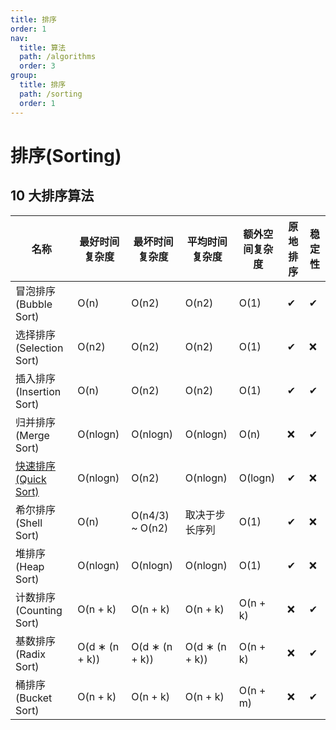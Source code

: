 ```yaml
---
title: 排序
order: 1
nav:
  title: 算法
  path: /algorithms
  order: 3
group:
  title: 排序
  path: /sorting
  order: 1
---
```


# 排序(Sorting)

## 10 大排序算法

| 名称                             | 最好时间复杂度 | 最坏时间复杂度  | 平均时间复杂度 | 额外空间复杂度 | 原地排序 | 稳定性 |
| -------------------------------- | -------------- | --------------- | -------------- | -------------- | -------- | ------ |
| 冒泡排序(Bubble Sort)            | O(n)           | O(n2)           | O(n2)          | O(1)           | ✔        | ✔      |
| 选择排序(Selection Sort)         | O(n2)          | O(n2)           | O(n2)          | O(1)           | ✔        | ❌     |
| 插入排序(Insertion Sort)         | O(n)           | O(n2)           | O(n2)          | O(1)           | ✔        | ✔      |
| 归并排序(Merge Sort)             | O(nlogn)       | O(nlogn)        | O(nlogn)       | O(n)           | ❌       | ✔      |
| [快速排序(Quick Sort)](快速排序) | O(nlogn)       | O(n2)           | O(nlogn)       | O(logn)        | ✔        | ❌     |
| 希尔排序(Shell Sort)             | O(n)           | O(n4/3) ~ O(n2) | 取决于步长序列 | O(1)           | ✔        | ❌     |
| 堆排序(Heap Sort)                | O(nlogn)       | O(nlogn)        | O(nlogn)       | O(1)           | ✔        | ❌     |
| 计数排序(Counting Sort)          | O(n + k)       | O(n + k)        | O(n + k)       | O(n + k)       | ❌       | ✔      |
| 基数排序(Radix Sort)             | O(d ∗ (n + k)) | O(d ∗ (n + k))  | O(d ∗ (n + k)) | O(n + k)       | ❌       | ✔      |
| 桶排序(Bucket Sort)              | O(n + k)       | O(n + k)        | O(n + k)       | O(n + m)       | ❌       | ✔      |
